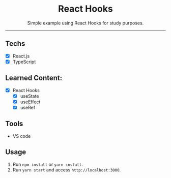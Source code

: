 <h1 align="center">
React Hooks
</h1>

<p align="center">
Simple example using React Hooks for study purposes.</p>

<hr>

## Techs

- [x] React.js
- [x] TypeScript

## Learned Content:

- [x] React Hooks
  - [x] useState
  - [x] useEffect
  - [x] useRef

## Tools

- VS code

## Usage

1. Run `npm install` or `yarn install`.<br />
2. Run `yarn start` and access `http://localhost:3000`.<br />
